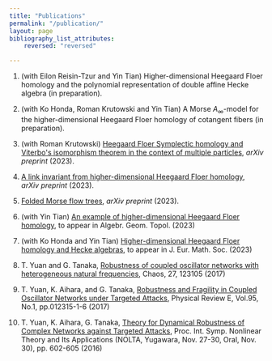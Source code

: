 ```yaml
---
title: "Publications"
permalink: "/publication/"
layout: page
bibliography_list_attributes:
    reversed: "reversed"

---
```


1. (with Eilon Reisin-Tzur and Yin Tian) Higher-dimensional Heegaard Floer homology and the polynomial representation of double affine Hecke algebra (in preparation).

1. (with Ko Honda, Roman Krutowski and Yin Tian) A Morse $A_\infty$-model for the higher-dimensional Heegaard Floer homology of cotangent fibers (in preparation).

1. (with Roman Krutowski) [Heegaard Floer Symplectic homology and Viterbo's isomorphism theorem in the context of multiple particles](https://arxiv.org/abs/2311.17031), _arXiv preprint_ (2023).

1. [A link invariant from higher-dimensional Heegaard Floer homology](https://arxiv.org/abs/2309.13241), _arXiv preprint_ (2023).

1. [Folded Morse flow trees](https://arxiv.org/abs/2309.05976), _arXiv preprint_ (2023).

1. (with Yin Tian) [An example of higher-dimensional Heegaard Floer homology](https://arxiv.org/abs/2212.10187), to appear in Algebr. Geom. Topol. (2023)

1. (with Ko Honda and Yin Tian) [Higher-dimensional Heegaard Floer homology and Hecke algebras](https://arxiv.org/abs/2202.05593), to appear in J. Eur. Math. Soc. (2023)

1. T. Yuan and G. Tanaka, [Robustness of coupled oscillator networks with heterogeneous natural frequencies](https://aip.scitation.org/doi/abs/10.1063/1.4991742), Chaos, 27, 123105 (2017)

1. T. Yuan, K. Aihara, and G. Tanaka, [Robustness and Fragility in Coupled Oscillator Networks under Targeted Attacks](https://journals.aps.org/pre/abstract/10.1103/PhysRevE.95.012315), Physical Review E, Vol.95, No.1, pp.012315-1-6  (2017)

1. T. Yuan, K. Aihara, G. Tanaka, [Theory for Dynamical Robustness of Complex Networks against Targeted Attacks](https://www.ieice.org/nolta/symposium/archive/2016/articles/1062.pdf), Proc. Int. Symp. Nonlinear Theory and Its Applications (NOLTA, Yugawara, Nov. 27-30, Oral, Nov. 30), pp. 602-605 (2016)

